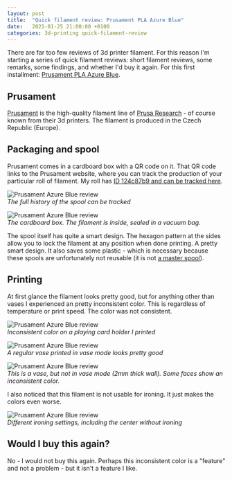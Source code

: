 ```yaml
---
layout: post
title:  "Quick filament review: Prusament PLA Azure Blue"
date:   2021-01-25 21:00:00 +0100
categories: 3d-printing quick-filament-review
---
```


There are far too few reviews of 3d printer filament. For this reason I'm starting a series of quick filament reviews: short filament reviews, some remarks, some findings, and whether I'd buy it again. For this first installment: [Prusament PLA Azure Blue](https://shop.prusa3d.com/en/prusament/716-prusament-pla-azure-blue-1kg.html).

## Prusament

<style scoped>
  img + p, img + em {
    clear: both;
    display: block;
  }
</style>

[Prusament](https://prusament.com/) is the high-quality filament line of [Prusa Research](https://www.prusa3d.com/) - of course known from their 3d printers. The filament is produced in the Czech Republic (Europe).

## Packaging and spool

Prusament comes in a cardboard box with a QR code on it. That QR code links to the Prusament website, where you can track the production of your particular roll of filament. My roll has [ID 124c87b9 and can be tracked here](https://prusament.com/spool/?spoolId=124c87b9).

![Prusament Azure Blue review](/images/blog/quick-filament-reviews/prusament-azure-blue/spool-history.png)
*The full history of the spool can be tracked*

![Prusament Azure Blue review](/images/blog/quick-filament-reviews/prusament-azure-blue/box.jpg)
*The cardboard box. The filament is inside, sealed in a vacuum bag.*

The spool itself has quite a smart design. The hexagon pattern at the sides allow you to lock the filament at any position when done printing. A pretty smart design. It also saves some plastic - which is necessary because these spools are unfortunately not reusable (it is not [a master spool](https://www.matterhackers.com/articles/tech-breakdown-the-master-spool)).

## Printing

At first glance the filament looks pretty good, but for anything other than vases I experienced an pretty inconsistent color. This is regardless of temperature or print speed. The color was not consistent. 

![Prusament Azure Blue review](/images/blog/quick-filament-reviews/prusament-azure-blue/inconsistent-color.jpg)
*Inconsistent color on a playing card holder I printed*

![Prusament Azure Blue review](/images/blog/quick-filament-reviews/prusament-azure-blue/vase1.jpg)
*A regular vase printed in vase mode looks pretty good*

![Prusament Azure Blue review](/images/blog/quick-filament-reviews/prusament-azure-blue/vase2.jpg)
*This is a vase, but not in vase mode (2mm thick wall). Some faces show an inconsistent color.*

I also noticed that this filament is not usable for ironing. It just makes the colors even worse.

![Prusament Azure Blue review](/images/blog/quick-filament-reviews/prusament-azure-blue/ironing.jpg)
*Different ironing settings, including the center without ironing*

## Would I buy this again?

No - I would not buy this again. Perhaps this inconsistent color is a "feature" and not a problem - but it isn't a feature I like.